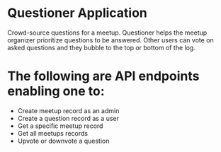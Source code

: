 # Questioner Application
Crowd-source questions for a meetup. Questioner helps the meetup organizer prioritize questions to be answered. Other users can vote on asked questions and they bubble to the top or bottom of the log.


# The following are API endpoints enabling one to:

- Create meetup record as an admin
- Create a question record as a user
- Get a specific meetup record
- Get all meetups records
- Upvote or downvote a question
